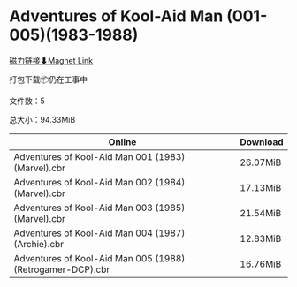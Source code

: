 # Adventures of Kool-Aid Man (001-005)(1983-1988)

[磁力链接⬇Magnet Link](magnet:?xt=urn:btih:f7f434a379ffb610f8c98ee5189b9737a975f11f&dn=Adventures%20of%20Kool-Aid%20Man%20%28001-005%29%281983-1988%29)

打包下载📦仍在工事中

文件数：5

总大小：94.33MiB

Online | Download
--- | ---
Adventures of Kool-Aid Man 001 (1983) (Marvel).cbr | 26.07MiB
Adventures of Kool-Aid Man 002 (1984) (Marvel).cbr | 17.13MiB
Adventures of Kool-Aid Man 003 (1985) (Marvel).cbr | 21.54MiB
Adventures of Kool-Aid Man 004 (1987) (Archie).cbr | 12.83MiB
Adventures of Kool-Aid Man 005 (1988) (Retrogamer-DCP).cbr | 16.76MiB